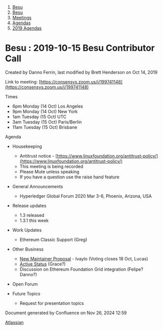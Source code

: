 1. [Besu](index.html)
2. [Besu](Besu_22151173.html)
3. [Meetings](Meetings_22153838.html)
4. [Agendas](Agendas_22153868.html)
5. [2019 Agendas](2019-Agendas_22153871.html)

# Besu : 2019-10-15 Besu Contributor Call

Created by Danno Ferrin, last modified by Brett Henderson on Oct 14, 2019

Link to meeting: [https://consensys.zoom.us/j/199741148](https://consensys.zoom.us/j/199741148)

Times 

- 6pm Monday (14 Oct) Los Angeles
- 9pm Monday (14 Oct) New York
- 1am Tuesday (15 Oct) UTC
- 3am Tuesday (15 Oct) Paris/Berlin
- 11am Tuesday (15 Oct) Brisbane

Agenda

- Housekeeping
  
  - Antitrust notice - [https://www.linuxfoundation.org/antitrust-policy/](https://www.linuxfoundation.org/antitrust-policy/)
  - This meeting is being recorded
  - Please Mute unless speaking
  - If you have a question use the raise hand feature
- General Announcements
  
  - Hyperledger Global Forum 2020 Mar 3-6, Phoenix, Arizona, USA
- Release updates
  
  - 1.3 released
  - 1.3.1 this week
- Work Updates
  
  - Ethereum Classic Support (Greg)
- Other Business
  
  - [New Maintainer Proposal](https://github.com/hyperledger/besu/pull/83) - Ivaylo (Voting closes 18 Oct, Lucas)
  - [Active Status](Hyperledger-Besu-Active-Status-Proposal_22153936.html) (Grace?)
  - Discussion on Ethereum Foundation Grid integration (Felipe?  Danno?)
- Open Forum
- Future Topics
  
  - Request for presentation topics

Document generated by Confluence on Nov 26, 2024 12:59

[Atlassian](http://www.atlassian.com/)
